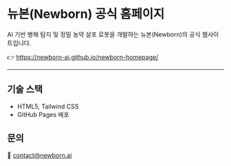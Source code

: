 # 뉴본(Newborn) 공식 홈페이지
AI 기반 병해 탐지 및 정밀 농약 살포 로봇을 개발하는 뉴본(Newborn)의 공식 웹사이트입니다.

👉 https://newborn-ai.github.io/newborn-homepage/

---

## 기술 스택
- HTML5, Tailwind CSS  
- GitHub Pages 배포

## 문의
📧 contact@newborn.ai
